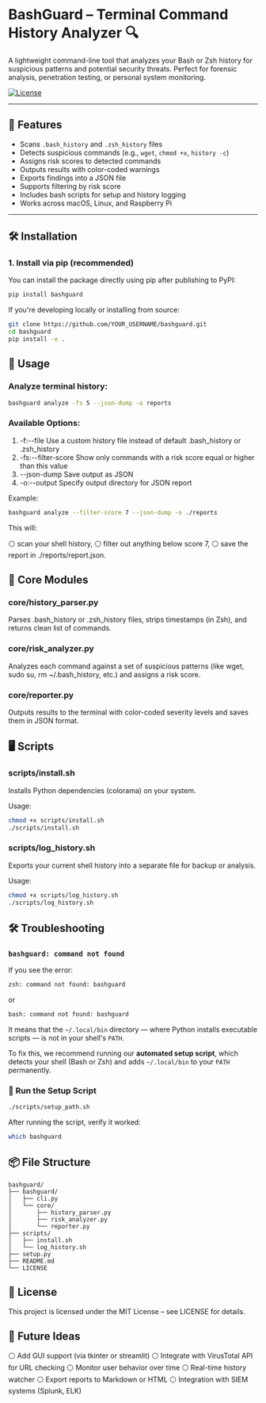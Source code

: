 # BashGuard – Terminal Command History Analyzer 🔍

A lightweight command-line tool that analyzes your Bash or Zsh history for suspicious patterns and potential security threats. Perfect for forensic analysis, penetration testing, or personal system monitoring.

[![License](https://img.shields.io/github/license/anonymmized/BashGuard)](https://github.com/anonymmized/Bashuard)

---

## 🧰 Features

- Scans `.bash_history` and `.zsh_history` files
- Detects suspicious commands (e.g., `wget`, `chmod +x`, `history -c`)
- Assigns risk scores to detected commands
- Outputs results with color-coded warnings
- Exports findings into a JSON file
- Supports filtering by risk score
- Includes bash scripts for setup and history logging
- Works across macOS, Linux, and Raspberry Pi

---

## 🛠️ Installation

### 1. Install via pip (recommended)

You can install the package directly using pip after publishing to PyPI:

```bash
pip install bashguard
```

If you're developing locally or installing from source:

```bash
git clone https://github.com/YOUR_USERNAME/bashguard.git
cd bashguard
pip install -e .
```

## 🚀 Usage

### Analyze terminal history:
```bash
bashguard analyze -fs 5 --json-dump -o reports
```

### Available Options:

1) -f:--file            Use a custom history file instead of default .bash_history or .zsh_history
2) -fs:--filter-score   Show only commands with a risk score equal or higher than this value
3) --json-dump          Save output as JSON
4) -o:--output          Specify output directory for JSON report

Example: 
```bash
bashguard analyze --filter-score 7 --json-dump -o ./reports
```
This will:

⚪️ scan your shell history,
⚪️ filter out anything below score 7,
⚪️ save the report in ./reports/report.json.

## 📁 Core Modules

### core/history_parser.py

Parses .bash_history or .zsh_history files, strips timestamps (in Zsh), and returns clean list of commands.

### core/risk_analyzer.py

Analyzes each command against a set of suspicious patterns (like wget, sudo su, rm ~/.bash_history, etc.) and assigns a risk score.

### core/reporter.py

Outputs results to the terminal with color-coded severity levels and saves them in JSON format.

## 🖥️ Scripts

### scripts/install.sh

Installs Python dependencies (colorama) on your system.

Usage:
```bash
chmod +x scripts/install.sh
./scripts/install.sh
```

### scripts/log_history.sh

Exports your current shell history into a separate file for backup or analysis.

Usage:
```bash
chmod +x scripts/log_history.sh
./scripts/log_history.sh
```

## 🛠 Troubleshooting

### `bashguard: command not found`

If you see the error:
```bash
zsh: command not found: bashguard
```
or 
```bash
bash: command not found: bashguard
```

It means that the `~/.local/bin` directory — where Python installs executable scripts — is not in your shell's `PATH`.

To fix this, we recommend running our **automated setup script**, which detects your shell (Bash or Zsh) and adds `~/.local/bin` to your `PATH` permanently.

### 🔧 Run the Setup Script

```bash
./scripts/setup_path.sh
```

After running the script, verify it worked:
```bash
which bashguard
```


## 📦 File Structure

```
bashguard/
├── bashguard/
│   ├── cli.py
│   └── core/
│       ├── history_parser.py
│       ├── risk_analyzer.py
│       └── reporter.py
├── scripts/
│   ├── install.sh
│   └── log_history.sh
├── setup.py
├── README.md
└── LICENSE
```

## 📝 License

This project is licensed under the MIT License – see LICENSE for details.

## 🧪 Future Ideas

⚪️ Add GUI support (via tkinter or streamlit)
⚪️ Integrate with VirusTotal API for URL checking
⚪️ Monitor user behavior over time
⚪️ Real-time history watcher
⚪️ Export reports to Markdown or HTML
⚪️ Integration with SIEM systems (Splunk, ELK)


